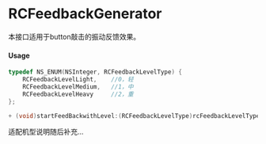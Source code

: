 # RCFeedbackGenerator

本接口适用于button敲击的振动反馈效果。

#### Usage

```objective-c
typedef NS_ENUM(NSInteger, RCFeedbackLevelType) {
    RCFeedbackLevelLight,    //0，轻
    RCFeedbackLevelMedium,   //1，中
    RCFeedbackLevelHeavy     //2，重
};

+ (void)startFeedBackwithLevel:(RCFeedbackLevelType)rcFeedbackLevelType;
```

适配机型说明随后补充...